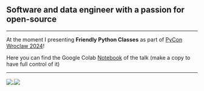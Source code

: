 ## Software and data engineer with a passion for open-source

---

At the moment I presenting __Friendly Python Classes__ as part of [PyCon Wroclaw 2024](https://www.pyconwroclaw.com/)!

Here you can find the Google Colab [Notebook](https://colab.research.google.com/drive/1SlyMfzrsyf1sVwk6pf7cZEx0MIkOieIK?usp=sharing) of the talk (make a copy to have full control of it)

---

<a href="https://github.com/AzisK">
  <img align="center" src="https://github-readme-stats.vercel.app/api?username=azisk&show_icons=true&count_private=true&hide=contribs,issues&hide_title=true" />
</a>
<a href="https://github.com/AzisK">
  <img align="center" src="https://github-readme-stats.anuraghazra1.vercel.app/api/top-langs/?username=azisk&langs_count=3&hide_title=true" />
</a>
